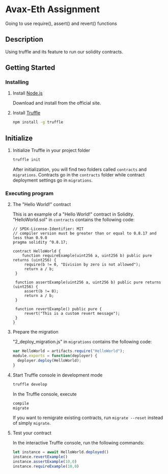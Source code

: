 # Avax-Eth Assignment

Going to use require(), assert() and revert() functions

## Description

Using truffle and its feature to run our solidity contracts.

## Getting Started

### Installing

1. Install [Node.js](https://nodejs.org)

   Download and install from the official site.

2. Install [Truffle](https://github.com/trufflesuite/truffle)

   ```bash
   npm install -g truffle
   ```


## Initialize

1. Initialize Truffle in your project folder

   ```bash
   truffle init
   ```

   After initialization, you will find two folders called `contracts` and `migrations`. Contracts go in the `contracts` folder while contract deployment settings go in `migrations`.

### Executing program

2. The "Hello World!" contract

   This is an example of a "Hello World!" contract in Solidity. 
   "HelloWorld.sol" in `contracts` contains the following code:

   ```solidity
   // SPDX-License-Identifier: MIT
   // compiler version must be greater than or equal to 0.8.17 and less than 0.9.0
   pragma solidity ^0.8.17;
   
   contract HelloWorld {
       function requireExample(uint256 a, uint256 b) public pure returns (uint256) {
        require(b != 0, "Division by zero is not allowed");
        return a / b;
    }

    function assertExample(uint256 a, uint256 b) public pure returns (uint256) {
        assert(b != 0);
        return a / b;
    }

    function revertExample() public pure {
        revert("This is a custom revert message");
    }
   }   
   ```

3. Prepare the migration

   "2_deploy_migration.js" in `migrations` contains the following code:

   ```javascript
   var HelloWorld = artifacts.require("HelloWorld");
   module.exports = function(deployer) {
     deployer.deploy(HelloWorld);
   }
   ```

4. Start Truffle console in development mode

   ```bash
   truffle develop
   ```

   In the Truffle console, execute

   ```bash
   compile
   migrate
   ```
   If you want to remigrate existing contracts, run `migrate --reset` instead of simply `migrate`.

5. Test your contract

   In the interactive Truffle console, run the following commands:

   ```javascript
   let instance = await HelloWorld.deployed()
   instance.revertExample()
   instance.assertExample(10,0)
   instance.requireExample(10,0)
   ```
